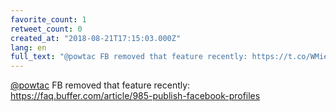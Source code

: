 ```yaml
---
favorite_count: 1
retweet_count: 0
created_at: "2018-08-21T17:15:03.000Z"
lang: en
full_text: "@powtac FB removed that feature recently: https://t.co/WMieuYWWiM"
---
```


[@powtac](https://twitter.com/powtac) FB removed that feature recently:
<https://faq.buffer.com/article/985-publish-facebook-profiles>

